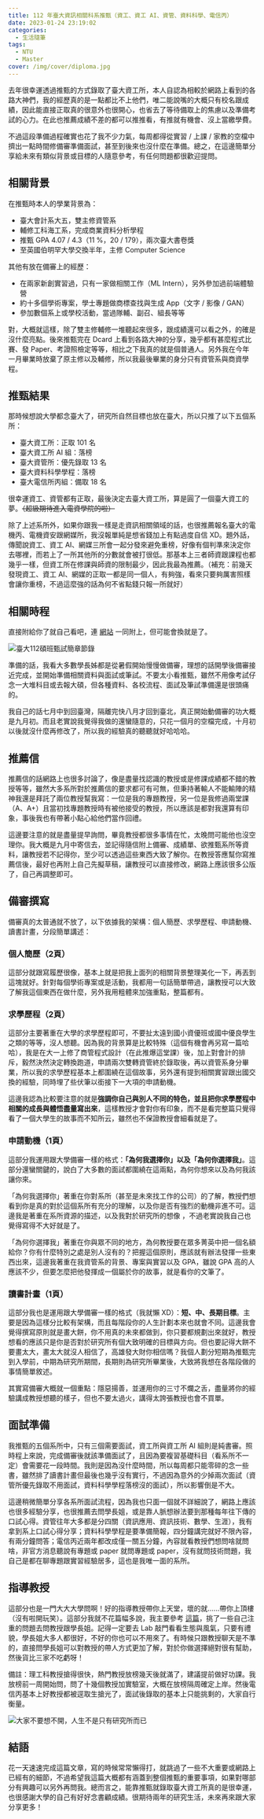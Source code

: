 ```yaml
---
title: 112 年臺大資訊相關科系推甄（資工、資工 AI、資管、資料科學、電信丙）
date: 2023-01-24 23:19:02
categories:
  - 生活隨筆
tags:
  - NTU
  - Master
cover: /img/cover/diploma.jpg
---
```


去年很幸運透過推甄的方式錄取了臺大資工所，本人自認為相較於網路上看到的各路大神們，我的經歷真的是一點都比不上他們，唯二能說嘴的大概只有校名跟成績，因此能直接正取真的很意外也很開心，也省去了等待備取上的焦慮以及準備考試的心力。在此也推薦成績不差的都可以推推看，有推就有機會、沒上當繳學費。

不過這段準備過程確實也花了我不少力氣，每周都得從實習 / 上課 / 家教的空檔中擠出一點時間修備審準備面試，甚至到後來也沒什麼在準備。總之，在這邊簡單分享給未來有類似背景或目標的人隨意參考，有任何問題都很歡迎提問。

## 相關背景
在推甄時本人的學業背景為：
 - 臺大會計系大五，雙主修資管系
 - 輔修工科海工系，完成商業資料分析學程
 - 推甄 GPA 4.07 / 4.3（11 %，20 / 179），兩次臺大書卷獎
 - 至英國伯明罕大學交換半年，主修 Computer Science

其他有放在備審上的經歷：
 - 在兩家新創實習過，只有一家做相關工作（ML Intern），另外參加過前端體驗營
 - 約十多個學術專案，學士專題做商標查找與生成 App（文字 / 影像 / GAN）
 - 參加數個系上或學校活動，當過隊輔、副召、組長等等

對，大概就這樣，除了雙主修輔修一堆聽起來很多，跟成績還可以看之外，的確是沒什麼亮點。後來推甄完在 Dcard 上看到各路大神的分享，幾乎都有甚麼程式比賽、發 Paper、考證照檢定等等，相比之下我真的就是個普通人。另外我在今年一月畢業時放棄了原主修以及輔修，所以我最後畢業的身分只有資管系與商資學程。

## 推甄結果
那時候想說大學都念臺大了，研究所自然目標也放在臺大，所以只推了以下五個系所：

 - 臺大資工所：正取 101 名
 - 臺大資工所 AI 組：落榜
 - 臺大資管所：優先錄取 13 名
 - 臺大資料科學學程：落榜
 - 臺大電信所丙組：備取 18 名

很幸運資工、資管都有正取，最後決定去臺大資工所，算是圓了一個臺大資工的夢。~~（超級期待進入電資學院的啦）~~

除了上述系所外，如果你跟我一樣是走資訊相關領域的話，也很推薦報名臺大的電機丙、電機資安跟網媒所，我沒報單純是想省錢加上有點過度自信 XD。題外話，傳聞說資工、資工 AI、網媒三所會一起分發來避免重榜，好像有個判準來決定你去哪裡，而若上了一所其他所的分數就會被打很低。那基本上三者師資跟課程也都幾乎一樣，但資工所在修課與師資的限制最少，因此我最為推薦。（補充：前幾天發現資工、資工 AI、網媒的正取一都是同一個人，有夠強，看來只要夠厲害照樣會讓你重榜，不過這麼強的話為何不省點錢只報一所就好）

## 相關時程
直接附給你了就自己看吧，連 [網站](http://exam.aca.ntu.edu.tw/graf/) 一同附上，但可能會換就是了。

![臺大112碩班甄試簡章節錄](/img/post/2023_01/112碩班簡章.png)

準備的話，我看大多數學長姊都是從暑假開始慢慢做備審，理想的話開學後備審接近完成，並開始準備相關資料與面試或筆試。不要太小看推甄，雖然不用像考試仔念一大堆科目或去報大碩，但各種資料、各校流程、面試及筆試準備還是很頭痛的。

我自己的話七月中到回臺灣，隔離完快八月才回到臺北，真正開始動備審的功大概是九月初。而且老實說我覺得我做的還蠻隨意的，只花一個月的空檔完成，十月初以後就沒什麼再修改了，所以我的經驗真的聽聽就好哈哈哈。

## 推薦信
推薦信的話網路上也很多討論了，像是盡量找認識的教授或是修課成績都不錯的教授等等，雖然大多系所對於推薦信的要求都可有可無，但秉持著輸人不能輸陣的精神我還是拜託了兩位教授幫我寫：一位是我的專題教授，另一位是我修過兩堂課（A、A+）且當初找專題教授時有被他接受的教授，所以應該是都對我還算有印象，事後我也有帶著小點心給他們當作回禮。

這邊要注意的就是盡量提早詢問，畢竟教授都很多事情在忙，太晚問可能他也沒空理你。我大概是九月中寄信去，並記得隨信附上備審、成績單、欲推甄系所等資料，讓教授若不記得你，至少可以透過這些東西大致了解你。在教授答應幫你寫推薦信後，最好也再附上自己先擬草稿，讓教授可以直接修改，網路上應該很多公版了，自己再調整即可。

## 備審撰寫
備審真的太普通就不放了，以下依據我的架構：個人簡歷、求學歷程、申請動機、讀書計畫，分段簡單講述：

### 個人簡歷（2頁）
這部分就跟寫履歷很像，基本上就是把我上面列的相關背景整理美化一下，再丟到這塊就好。針對每個學術專案或是活動，我都用一句話簡單帶過，讓教授可以大致了解我這個東西在做什麼，另外我用粗體來加強重點，整篇都有。

### 求學歷程（2頁）
這部分主要著重在大學的求學歷程即可，不要扯太遠到國小資優班或國中優良學生之類的等等，沒人想聽。因為我的背景算是比較特殊（這個有機會再另寫一篇哈哈），我是在大一上修了商管程式設計（在此推爆這堂課）後，加上對會計的排斥，毅然決然決定轉換跑道，申請兩次雙轉資管終於錄取後，再以資管系身分畢業，所以我的求學歷程基本上都圍繞在這個故事，另外還有提到相關實習跟出國交換的經驗，同時埋了些伏筆以銜接下一大項的申請動機。

這邊我認為比較要注意的就是**強調你自己與別人不同的特色，並且把你求學歷程中相關的成長與體悟盡量寫出來**，這樣教授才會對你有印象，而不是看完整篇只覺得看了一個大學生的故事而不知所云，雖然也不保證教授會細看就是了。

### 申請動機（1頁）
這部分我運用跟大學備審一樣的格式：**「為何我選擇你」以及「為何你選擇我」**。這部分還蠻關鍵的，說白了大多數的面試都圍繞在這兩點，為何你想來以及為何我該讓你來。

「為何我選擇你」著重在你對系所（甚至是未來找工作的公司）的了解，教授們想看到你是真的對於這個系所有充分的理解，以及你是否有強烈的動機非進不可。這邊我是著重在系所資源的描述，以及我對於研究所的想像 ，不過老實說我自己也覺得寫得不大好就是了。

「為何你選擇我」著重在你與眾不同的地方，為何教授要在眾多菁英中把一個名額給你？你有什麼特別之處是別人沒有的？把握這個原則，應該就有辦法發揮一些東西出來，這邊我著重在我資管系的背景、專案與實習以及 GPA，雖說 GPA 高的人應該不少，但要怎麼把他發揮成一個屬於你的故事，就是看你的文筆了。

### 讀書計畫（1頁）
這部分我也是運用跟大學備審一樣的格式（我就懶 XD）：**短、中、長期目標**。主要是因為這樣分比較有架構，而且每階段你的人生計劃本來也就會不同。這邊我會覺得撰寫原則就是畫大餅，你不用真的未來都做到，你只要都規劃出來就好，教授想看的應該只是你是否對於研究所有個大致明確的目標與方向。但也要記得大餅不要畫太大，畫太大就沒人相信了，高雄發大財你相信嗎？我個人劃分短期為推甄完到入學前，中期為研究所期間，長期則為研究所畢業後，大致將我想在各階段做的事情簡單敘述。

其實寫備審大概就一個重點：隱惡揚善，並運用你的三寸不爛之舌，盡量將你的經驗講成教授想聽的樣子，但也不要太過火，講得太誇張教授也會不買單。

## 面試準備
我推甄的五個系所中，只有三個需要面試，資工所與資工所 AI 組則是純書審。照時程上來說，完成備審後就該準備面試了，且因為要複習基礎科目（看系所不一定）會需要花一段時間。我則是因為沒什麼時間，所以每周都只能零碎的念一些書，雖然排了讀書計畫但最後也幾乎沒有實行，不過因為意外的少掉兩次面試（資管所優先錄取不用面試，資料科學學程落榜沒的面試），所以影響倒是不大。

這邊稍微簡單分享各系所面試流程，因為我也只面一個就不詳細說了，網路上應該也很多經驗分享，也很推薦去問學長姐，或是靠人脈想辦法要到那種每年往下傳的口試心得。資管往年大多都是分四關（資訊應用、資訊技術、數學、生涯），我有拿到系上口試心得分享；資料科學學程是要準備簡報，四分鐘講完就好不限內容，有兩分鐘問答；電信丙近兩年都改成僅一關五分鐘，內容就看教授們想問啥就問啥，非官方消息聽說有專題或 paper 就問專題或 paper，沒有就問技術問題，我自己是都在聊專題跟實習經驗居多，這也是我唯一面的系所。

## 指導教授
這部分也是一門大大大學問啊！好的指導教授帶你上天堂，壞的就......帶你上頂樓（沒有啦開玩笑）。這部分我就不花篇幅多說，我主要參考 [這篇](https://www.dcard.tw/f/graduate_school/p/237992393)，挑了一些自己注重的問題去問教授跟學長姐。記得一定要去 Lab 敲門看看生態與風氣，只要有禮貌，學長姐大多人都很好，不好的你也可以不用來了。有時候只跟教授聊天是不準的，直接問學長姐可以對教授的帶人方式更加了解，對於你做選擇絕對很有幫助，然後貨比三家不吃虧呀！

備註：理工科教授搶得很快，熱門教授放榜幾天後就滿了，建議提前做好功課。我放榜前一周開始問，問了十幾個教授加實驗室，大概在放榜隔周確定上岸。然後電信丙基本上好教授都被逕取生搶光了，面試後錄取的基本上只能挑剩的，大家自行衡量。

![大家不要想不開，人生不是只有研究所而已](/img/post/2023_01/prof_meme.jpg)

## 結語
花一天速速完成這篇文章，寫的時候常常懶得打，就跳過了一些不大重要或網路上已經有的細節，不過希望我這篇大概都有涵蓋到整個推甄的重要事項，如果對哪部分有興趣可以另外再問我。總而言之，能靠推甄就錄取臺大資工所真的是很幸運，也很感謝大學的自己有好好念書顧成績。很期待兩年的研究生活，未來再來跟大家分享更多！